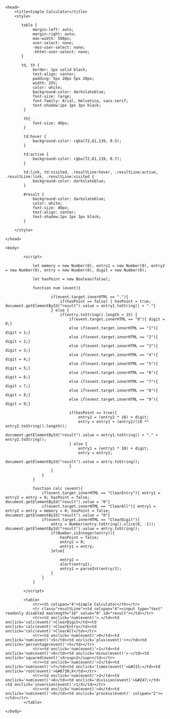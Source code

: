 
<html lang="en-GB">

    <head>        
        <title>Simple Calculator</title>
        <style>

           table {
                margin-left: auto;
                margin-right: auto;
                max-width: 500px;
                user-select: none;
                -moz-user-select: none;
                -khtml-user-select: none;
           }

           td, th {
                border: 1px solid black;
                text-align: center;
                padding: 5px 20px 5px 20px;
                width: 25%;
                color: white;
                background-color: darkslateblue;
                font-size: large;
                font-family: Arial, Helvetica, sans-serif;
                text-shadow:1px 1px 3px black;    
            }

            th{
                font-size: 40px;
            }

            td:hover {
                background-color: rgba(72,61,139, 0.5);
            }

            td:active {
                background-color: rgba(72,61,139, 0.7);
            }

            td:link, td:visited, .resultLine:hover, .resultLine:active, .resultLine:link, .resultLine:visited {
                background-color: darkslateblue;
            }

            #result {
                background-color: darkslateblue;
                color: white;
                font-size: 40px;
                text-align: center;
                text-shadow:1px 1px 3px black;
            }

        </style>

    </head>

    <body>

            <script>

                let memory = new Number(0), entry1 = new Number(0), entry2 = new Number(0), entry = new Number(0), digit = new Number(0);

                let hasPoint = new Boolean(false);

                function num (event){

                        if(event.target.innerHTML == "."){
                            if(hasPoint == false) { hasPoint = true; document.getElementById("result").value = entry1.toString() + "."}
                        } else {
                            if(entry.toString().length < 15) {
                                if(event.target.innerHTML == "0"){ digit = 0;}
                                else if(event.target.innerHTML == "1"){ digit = 1;}
                                else if(event.target.innerHTML == "2"){ digit = 2;}
                                else if(event.target.innerHTML == "3"){ digit = 3;}
                                else if(event.target.innerHTML == "4"){ digit = 4;}
                                else if(event.target.innerHTML == "5"){ digit = 5;}
                                else if(event.target.innerHTML == "6"){ digit = 6;}
                                else if(event.target.innerHTML == "7"){ digit = 7;}
                                else if(event.target.innerHTML == "8"){ digit = 8;}
                                else if(event.target.innerHTML == "9"){ digit = 9;}

                                if(hasPoint == true){
                                    entry2 = (entry2 * 10) + digit;
                                    entry = entry1 + (entry2/(10 ** entry2.toString().length));
                                    document.getElementById("result").value = entry1.toString() + "." + entry2.toString();
                                } else {
                                    entry1 = (entry1 * 10) + digit;
                                    entry = entry1;
                                    document.getElementById("result").value = entry.toString();
                                }
                        }
                    }
                }

                function calc (event){
                    if(event.target.innerHTML == "ClearEntry"){ entry1 = entry2 = entry = 0; hasPoint = false; document.getElementById("result").value = "0"}
                    if(event.target.innerHTML == "ClearAll"){ entry1 = entry2 = entry = memory = 0; hasPoint = false; document.getElementById("result").value = "0"}
                    if(event.target.innerHTML == "ClearDigit"){
                        entry = Number(entry.toString().slice(0, -1)); document.getElementById("result").value = entry.toString();
                        if(Number.isInteger(entry)){
                            hasPoint = false;
                            entry2 = 0;
                            entry1 = entry;
                        }else{

                            entry2 = 
                            alert(entry2);
                            entry1 = parseInt(entry/1);
                        }
                    }
                }

            </script>

            <table>
                <tr><th colspan="4">Simple Calculator</th></tr>
                <tr class="resultLine"><td colspan="4"><input type="text" readonly disabled maxlength="16" value="0" id="result"></td></tr>
                <tr><td onclick='num(event)'>.</td><td onclick='calc(event)'>ClearDigit</td><td onclick='calc(event)'>ClearEntry</td><td onclick='calc(event)'>ClearAll</td></tr>
                <tr><td onclick='num(event)'>0</td><td onclick='num(event)'>5</td><td onclick='plus(event)'>+</td><td onclick='percentage(event)'>%</td></tr>
                <tr><td onclick='num(event)'>1</td><td onclick='num(event)'>6</td><td onclick='minus(event)'>-</td><td onclick='squared(event)'>X<sup>2</sup></td></tr>
                <tr><td onclick='num(event)'>2</td><td onclick='num(event)'>7</td><td onclick='times(event)'>&#215;</td><td onclick='root(event)'>&#8730;X</td></tr>
                <tr><td onclick='num(event)'>3</td><td onclick='num(event)'>8</td><td onclick='division(event)'>&#247;</td><td onclick='inversion(event)'>1/X</td></tr>
                <tr><td onclick='num(event)'>4</td><td onclick='num(event)'>9</td><td onclick='process(event)' colspan="2">=</td></tr>
            </table>

    </body>

</html>
